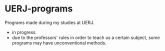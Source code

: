 # UERJ-programs
Programs made during my studies at UERJ.
- in progress.
- due to the professors' rules in order to teach us a certain subject, some programs may have unconventional methods.
